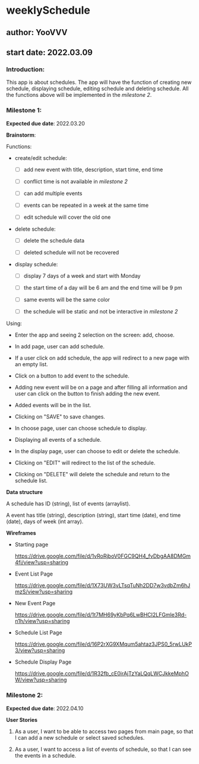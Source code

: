 # weeklySchedule
## author: YooVVV
## start date: 2022.03.09

### Introduction:

This app is about schedules. The app will have the function of creating new schedule, displaying
schedule, editing schedule and deleting schedule. All the functions above will be implemented in the
 *milestone 2*.

### Milestone 1:

**Expected due date**: 2022.03.20

**Brainstorm**: 

Functions:

- create/edit schedule:
    
    - [ ] add new event with title, description, start time, end time
    
    - [ ] conflict time is not available in *milestone 2*
    
    - [ ] can add multiple events
    
    - [ ] events can be repeated in a week at the same time
  
    - [ ] edit schedule will cover the old one
    

- delete schedule:
    
    - [ ] delete the schedule data
  
    - [ ] deleted schedule will not be recovered


- display schedule:
  
    - [ ] display 7 days of a week and start with Monday
  
    - [ ] the start time of a day will be 6 am and the end time will be 9 pm
  
    - [ ] same events will be the same color
  
    - [ ] the schedule will be static and not be interactive in *milestone 2*
    
Using:

- Enter the app and seeing 2 selection on the screen: add, choose.
   
- In add page, user can add schedule.

- If a user click on add schedule, the app will redirect to a new page with an empty list.
   
- Click on a button to add event to the schedule.

- Adding new event will be on a page and after filling all information and user can click on the
 button to finish adding the new event.
  
- Added events will be in the list.

- Clicking on "SAVE" to save changes.

- In choose page, user can choose schedule to display.

- Displaying all events of a schedule.

- In the display page, user can choose to edit or delete the schedule.

- Clicking on "EDIT" will redirect to the list of the schedule.

- Clicking on "DELETE" will delete the schedule and return to the schedule list.

**Data structure**

A schedule has ID (string), list of events (arraylist).

A event has title (string), description (string), start time (date), end time (date), days
 of week (int array).

**Wireframes**

- Starting page
  
  https://drive.google.com/file/d/1vRoRjboV0FGC9QH4_fvDbgAA8DMGm4fi/view?usp=sharing

- Event List Page

  https://drive.google.com/file/d/1X73UW3vLTsqTuNh2DD7w3vdbZm6hJmzS/view?usp=sharing

- New Event Page

  https://drive.google.com/file/d/1t7MH69yKbPq6LwBHCI2LFGmle3Rd-n1h/view?usp=sharing

- Schedule List Page

  https://drive.google.com/file/d/16P2rXG9XMqum5ahtaz3JPS0_5rwLUkP3/view?usp=sharing

- Schedule Display Page

  https://drive.google.com/file/d/1R32fb_cE0irAjTzYaLQqLWCJkkeMphOW/view?usp=sharing


### Milestone 2:

**Expected due date**: 2022.04.10

**User Stories**

1. As a user, I want to be able to access two pages from main page, so that I can add a new schedule
 or select saved schedules.
   
2. As a user, I want to access a list of events of schedule, so that I can see the events in
a schedule.